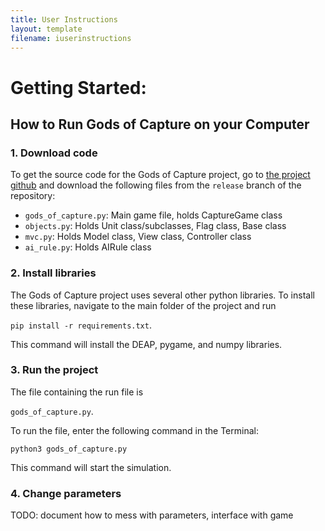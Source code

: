 ```yaml
---
title: User Instructions
layout: template
filename: iuserinstructions
---
```


# Getting Started:
## How to Run Gods of Capture on your Computer
### 1. Download code

To get the source code for the Gods of Capture project, go to [the project
github](https://github.com/anikapayano/SoftDes-Final-Project) and download 
the following files from the `release` branch of the repository:
- `gods_of_capture.py`: Main game file, holds CaptureGame class
- `objects.py`: Holds Unit class/subclasses, Flag class, Base class
- `mvc.py`: Holds Model class, View class, Controller class
- `ai_rule.py`: Holds AIRule class

### 2. Install libraries

The Gods of Capture project uses several other python libraries. To install
these libraries, navigate to the main folder of the project and run

`pip install -r requirements.txt`. 

This command will install the DEAP, pygame,
and numpy libraries.

### 3. Run the project

The file containing the run file is 

`gods_of_capture.py`. 

To run the file, enter
the following command in the Terminal:

`python3 gods_of_capture.py` 

This command will start the simulation.

### 4. Change parameters

TODO: document how to mess with parameters, interface with game
